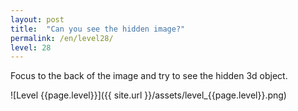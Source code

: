 ```yaml
---
layout: post
title:  "Can you see the hidden image?"
permalink: /en/level28/
level: 28
---
```

Focus to the back of the image and try to see the hidden 3d object.

![Level {{page.level}}]({{ site.url }}/assets/level_{{page.level}}.png)